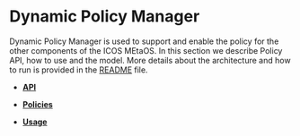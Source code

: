 # Dynamic Policy Manager

Dynamic Policy Manager is used to support and enable the policy for the other components of the ICOS MEtaOS.
In this section we describe Policy API, how to use and the model.
More details about the architecture and how to run is provided in the [README](../README.md) file.

<div class="grid cards" markdown>

- __[API](api.md)__

- __[Policies](policies.md)__

- __[Usage](usage.md)__

</div>

